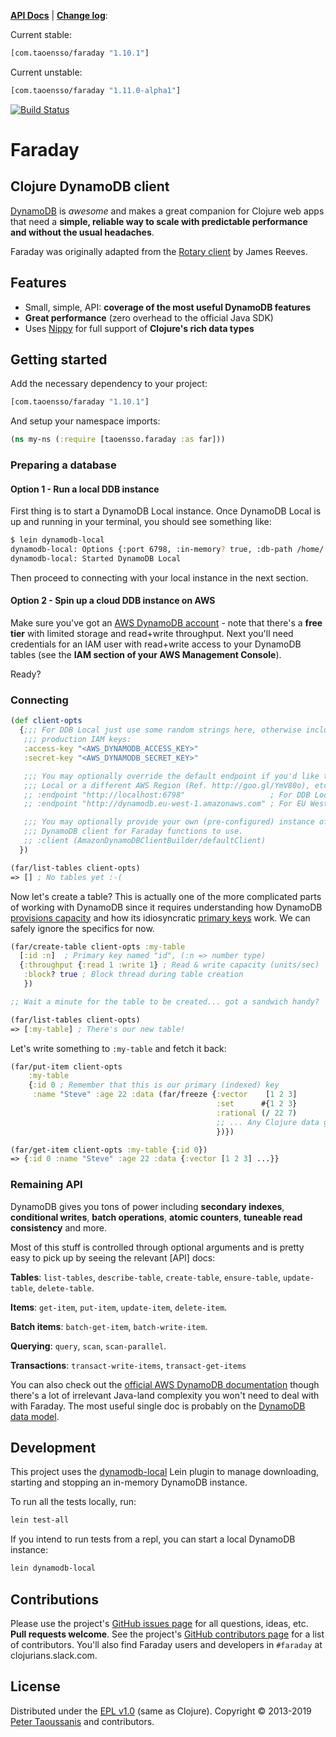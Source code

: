 **[API Docs]** | **[Change log](https://github.com/Taoensso/faraday/blob/master/CHANGELOG.md)**:

Current stable:
```clojure
[com.taoensso/faraday "1.10.1"]
```

Current unstable:
```clojure
[com.taoensso/faraday "1.11.0-alpha1"]
```

[![Build Status](https://travis-ci.org/Taoensso/faraday.svg?branch=master)](https://travis-ci.org/Taoensso/faraday)

# Faraday

## Clojure DynamoDB client

[DynamoDB] is *awesome* and makes a great companion for Clojure web apps that need a **simple, reliable way to scale with predictable performance and without the usual headaches**.

Faraday was originally adapted from the [Rotary client] by James Reeves.

## Features
 * Small, simple, API: **coverage of the most useful DynamoDB features**
 * **Great performance** (zero overhead to the official Java SDK)
 * Uses [Nippy] for full support of **Clojure's rich data types**

## Getting started

Add the necessary dependency to your project:

```clojure
[com.taoensso/faraday "1.10.1"]
```

And setup your namespace imports:

```clojure
(ns my-ns (:require [taoensso.faraday :as far]))
```

### Preparing a database

#### Option 1 - Run a local DDB instance

First thing is to start a DynamoDB Local instance. Once DynamoDB Local is up and running in your terminal, you should see something like:

```sh
$ lein dynamodb-local
dynamodb-local: Options {:port 6798, :in-memory? true, :db-path /home/.../.clj-dynamodb-local}
dynamodb-local: Started DynamoDB Local
```

Then proceed to connecting with your local instance in the next section.

#### Option 2 - Spin up a cloud DDB instance on AWS

Make sure you've got an [AWS DynamoDB account] - note that there's a **free tier** with limited storage and read+write throughput. Next you'll need credentials for an IAM user with read+write access to your DynamoDB tables (see the **IAM section of your AWS Management Console**).

Ready?

### Connecting

```clojure
(def client-opts
  {;;; For DDB Local just use some random strings here, otherwise include your
   ;;; production IAM keys:
   :access-key "<AWS_DYNAMODB_ACCESS_KEY>"
   :secret-key "<AWS_DYNAMODB_SECRET_KEY>"

   ;;; You may optionally override the default endpoint if you'd like to use DDB
   ;;; Local or a different AWS Region (Ref. http://goo.gl/YmV80o), etc.:
   ;; :endpoint "http://localhost:6798"                   ; For DDB Local
   ;; :endpoint "http://dynamodb.eu-west-1.amazonaws.com" ; For EU West 1 AWS region

   ;;; You may optionally provide your own (pre-configured) instance of the Amazon
   ;;; DynamoDB client for Faraday functions to use.
   ;; :client (AmazonDynamoDBClientBuilder/defaultClient)
  })

(far/list-tables client-opts)
=> [] ; No tables yet :-(
```

Now let's create a table? This is actually one of the more complicated parts of working with DynamoDB since it requires understanding how DynamoDB [provisions capacity] and how its idiosyncratic [primary keys](http://docs.aws.amazon.com/amazondynamodb/latest/developerguide/DataModel.html#DataModelPrimaryKey) work. We can safely ignore the specifics for now.

```clojure
(far/create-table client-opts :my-table
  [:id :n]  ; Primary key named "id", (:n => number type)
  {:throughput {:read 1 :write 1} ; Read & write capacity (units/sec)
   :block? true ; Block thread during table creation
   })

;; Wait a minute for the table to be created... got a sandwich handy?

(far/list-tables client-opts)
=> [:my-table] ; There's our new table!
```

Let's write something to `:my-table` and fetch it back:

```clojure
(far/put-item client-opts
    :my-table
    {:id 0 ; Remember that this is our primary (indexed) key
     :name "Steve" :age 22 :data (far/freeze {:vector    [1 2 3]
                                              :set      #{1 2 3}
                                              :rational (/ 22 7)
                                              ;; ... Any Clojure data goodness
                                              })})

(far/get-item client-opts :my-table {:id 0})
=> {:id 0 :name "Steve" :age 22 :data {:vector [1 2 3] ...}}
```

### Remaining API

DynamoDB gives you tons of power including **secondary indexes**, **conditional writes**, **batch operations**, **atomic counters**, **tuneable read consistency** and more.

Most of this stuff is controlled through optional arguments and is pretty easy to pick up by seeing the relevant [API] docs:

**Tables**: `list-tables`, `describe-table`, `create-table`, `ensure-table`, `update-table`, `delete-table`.

**Items**: `get-item`, `put-item`, `update-item`, `delete-item`.

**Batch items**: `batch-get-item`, `batch-write-item`.

**Querying**: `query`, `scan`, `scan-parallel`.

**Transactions**: `transact-write-items`, `transact-get-items`

You can also check out the [official AWS DynamoDB documentation] though there's a lot of irrelevant Java-land complexity you won't need to deal with with Faraday. The most useful single doc is probably on the [DynamoDB data model].

## Development

This project uses the [dynamodb-local] Lein plugin to manage downloading, starting and stopping an in-memory DynamoDB instance.

To run all the tests locally, run:

```bash
lein test-all
```

If you intend to run tests from a repl, you can start a local DynamoDB instance:

```bash
lein dynamodb-local
```

## Contributions

Please use the project's [GitHub issues page] for all questions, ideas, etc. **Pull requests welcome**. See the project's [GitHub contributors page] for a list of contributors. You'll also find Faraday users and developers in `#faraday` at clojurians.slack.com.

## License

Distributed under the [EPL v1.0] \(same as Clojure).
Copyright &copy; 2013-2019 [Peter Taoussanis] and contributors.

<!--- Standard links -->
[Taoensso.com]: https://www.taoensso.com
[Peter Taoussanis]: https://www.taoensso.com
[@ptaoussanis]: https://www.taoensso.com
[More by @ptaoussanis]: https://www.taoensso.com
[Break Version]: https://github.com/ptaoussanis/encore/blob/master/BREAK-VERSIONING.md
[Donate]: http://taoensso.com/clojure/backers

<!--- Standard links (repo specific) -->
[API Docs]: http://taoensso.github.io/faraday/
[GitHub issues page]: https://github.com/ptaoussanis/faraday/issues
[GitHub contributors page]: https://github.com/ptaoussanis/faraday/graphs/contributors
[EPL v1.0]: https://raw.githubusercontent.com/ptaoussanis/faraday/master/LICENSE
[Hero]: https://raw.githubusercontent.com/ptaoussanis/faraday/master/hero.png "Title"

<!--- Unique links -->
[DynamoDB]: http://aws.amazon.com/dynamodb/
[Rotary client]: https://github.com/weavejester/rotary
[contributors]: https://github.com/ptaoussanis/faraday/graphs/contributors
[Nippy]: https://github.com/ptaoussanis/nippy
[instructions from AWS]: http://docs.aws.amazon.com/amazondynamodb/latest/developerguide/Tools.DynamoDBLocal.html
[AWS DynamoDB account]: http://aws.amazon.com/dynamodb/
[provisions capacity]: http://aws.amazon.com/dynamodb/pricing/
[primary keys]: http://docs.aws.amazon.com/amazondynamodb/latest/developerguide/DataModel.html#DataModelPrimaryKey
[official AWS DynamoDB documentation]: http://aws.amazon.com/documentation/dynamodb/
[DynamoDB data model]: http://docs.aws.amazon.com/amazondynamodb/latest/developerguide/DataModel.html
[dynamodb-local]: https://github.com/dmcgillen/clj-dynamodb-local
